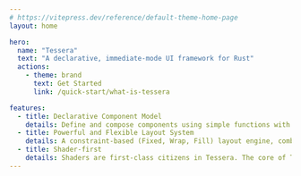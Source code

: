```yaml
---
# https://vitepress.dev/reference/default-theme-home-page
layout: home

hero:
  name: "Tessera"
  text: "A declarative, immediate-mode UI framework for Rust"
  actions:
    - theme: brand
      text: Get Started
      link: /quick-start/what-is-tessera

features:
  - title: Declarative Component Model
    details: Define and compose components using simple functions with the &#35;[tessera] macro, resulting in clean and intuitive code.
  - title: Powerful and Flexible Layout System
    details: A constraint-based (Fixed, Wrap, Fill) layout engine, combined with components like row and column (inspired by Jetpack Compose), makes it easy to implement responsive layouts from simple to complex.
  - title: Shader-first
    details: Shaders are first-class citizens in Tessera. The core of Tessera doesn't come with built-in drawing primitives like a "brush". Instead, it provides an easy-to-use WGPU rendering/compute pipeline plugin system, offering an experience closer to some game engines. 
---
```


